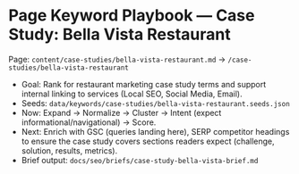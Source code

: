 # Page Keyword Playbook — Case Study: Bella Vista Restaurant

Page: `content/case-studies/bella-vista-restaurant.md` → `/case-studies/bella-vista-restaurant`

- Goal: Rank for restaurant marketing case study terms and support internal linking to services (Local SEO, Social Media, Email).
- Seeds: `data/keywords/case-studies/bella-vista-restaurant.seeds.json`
- Now: Expand → Normalize → Cluster → Intent (expect informational/navigational) → Score.
- Next: Enrich with GSC (queries landing here), SERP competitor headings to ensure the case study covers sections readers expect (challenge, solution, results, metrics).
- Brief output: `docs/seo/briefs/case-study-bella-vista-brief.md`
